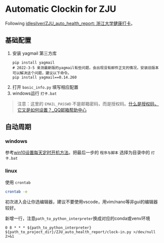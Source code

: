 # Automatic Clockin for ZJU

Following [idlesilver/ZJU_auto_health_report: 浙江大学健康打卡](https://github.com/idlesilver/ZJU_auto_health_report)。

## 基础配置
1. 安装 yagmail 第三方库 
    ```
    pip install yagmail
    # 2022-3-5 亲测最新版的yagmail有些问题，会出现没有邮件正文的情况，安装旧版本可以解决这个问题，建议以下命令。
    pip install yagmail==0.14.260
    ```
2. 打开 `basic_info.py` 填写相应配置
3. windows运行 `打卡.bat`

> 注意：这里的 `EMAIL_PASSWD` 不是邮箱密码，而是授权码。[什么是授权码，它又是如何设置？_QQ邮箱帮助中心](https://service.mail.qq.com/cgi-bin/help?subtype=1&&no=1001256&&id=28)

## 自动周期
### windows
参考[win10设置每天定时开机方法](http://www.win7zhijia.cn/win10jc/win10_36026.html#:~:text=%E8%BF%99%E9%87%8C%E5%B0%8F%E7%BC%96%E5%B0%B1%E6%9D%A5%E5%91%8A%E8%AF%89%E5%A4%A7%E5%AE%B6win10%E8%AE%BE%E7%BD%AE%E6%AF%8F%E5%A4%A9%E5%AE%9A%E6%97%B6%E5%BC%80%E6%9C%BA%E6%96%B9%E6%B3%95%E3%80%82%201%E3%80%81%E9%A6%96%E5%85%88%E5%91%A2%EF%BC%8C%E6%88%91%E4%BB%AC%E6%89%93%E5%BC%80%E7%AC%94%E8%AE%B0%E6%9C%AC%E7%94%B5%E8%84%91%EF%BC%8C%E6%88%91%E4%BB%AC%E5%9C%A8%E6%A1%8C%E9%9D%A2%E4%B8%8A%E6%89%BE%E5%88%B0%E2%80%9C%E6%AD%A4%E7%94%B5%E8%84%91%E2%80%9D%E5%BA%94%E7%94%A8%EF%BC%8C%E9%BC%A0%E6%A0%87%E7%82%B9%E5%87%BB%E5%8F%B3%E9%94%AE%EF%BC%8C%E9%80%89%E6%8B%A9%E2%80%9C%E7%AE%A1%E7%90%86%E2%80%9D%E9%80%89%E9%A1%B9%E8%BF%9B%E5%85%A5%E3%80%82,2%E3%80%81%E5%9C%A8%E5%BC%B9%E5%87%BA%E6%9D%A5%E7%9A%84%E5%AF%B9%E8%AF%9D%E6%A1%86%E4%B8%AD%E7%82%B9%E5%87%BB%E5%B7%A6%E6%A0%8F%E4%B8%AD%E7%9A%84%E2%80%9D%E4%BB%BB%E5%8A%A1%E8%AE%A1%E5%88%92%E7%A8%8B%E5%BA%8F%E2%80%9C%EF%BC%8C%E8%BF%9B%E5%85%A5%E9%A1%B5%E9%9D%A2%E5%90%8E%E7%82%B9%E5%87%BB%E5%8F%B3%E6%A0%8F%E4%B8%AD%E7%9A%84%E2%80%9C%E5%88%9B%E5%BB%BA%E5%9F%BA%E6%9C%AC%E4%BB%BB%E5%8A%A1%E2%80%9D%E6%8C%89%E9%92%AE%E3%80%82%203%E3%80%81%E5%9C%A8%E5%BC%B9%E5%87%BA%E6%9D%A5%E7%9A%84%E5%AF%B9%E8%AF%9D%E6%A1%86%E4%B8%AD%E5%9C%A8%E5%90%8D%E7%A7%B0%E5%A4%84%E8%BE%93%E5%85%A5%E2%80%9C%E5%AE%9A%E6%97%B6%E5%BC%80%E6%9C%BA%E2%80%9D%EF%BC%8C%E7%82%B9%E5%87%BB%E2%80%9C%E4%B8%8B%E4%B8%80%E6%AD%A5%E2%80%9D%E6%8C%89%E9%92%AE%EF%BC%8C%E7%84%B6%E5%90%8E%E6%88%91%E4%BB%AC%E5%9C%A8%E4%BB%BB%E5%8A%A1%E8%A7%A6%E5%8F%91%E5%99%A8%E9%A1%B5%E9%9D%A2%E4%B8%AD%E9%80%89%E9%A1%B9%E6%89%80%E8%A6%81%E6%B1%82%E7%9A%84%E9%A2%91%E7%8E%87%E3%80%82)。把最后一步的 `程序与脚本` 选择为目录中的 `打卡.bat`

### linux
使用 `crontab`

```bash
crontab -e
```

初次进入会让你选编辑器，建议不要使用vscode，用vim/nano等非gui的编辑器较好。

新增一行，注意`path_to_python_interpreter`换成对应的conda或venv环境
```
0 8 * * * ${path_to_python_interpreter} ${path_to_project_dir}/ZJU_auto_health_report/clock-in.py >/dev/null 2>&1
```


